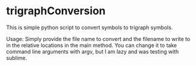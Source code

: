 trigraphConversion
==================

This is simple python script to convert symbols to trigraph symbols.

Usage:
  Simply provide the file name to convert and the filename to write to in the relative locations in the main method. You can change it to take command line arguments with argv, but I am lazy and was testing with sublime.
